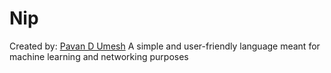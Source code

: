 # Nip
Created by: [Pavan D Umesh](https://www.github.com/Pavan2027)
A simple and user-friendly language meant for machine learning and networking purposes
